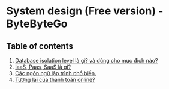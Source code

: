 # System design (Free version) - ByteByteGo

## Table of contents

1. [Database isolation level là gì? và dùng cho mục đích nào?](./contents/s1.md)
2. [IaaS, Paas, SaaS là gì?](./contents/s2.md)
3. [Các ngôn ngữ lập trình phổ biến.](./contents/s3.md)
4. [Tương lai của thanh toán online?](./contents/s4.md)
